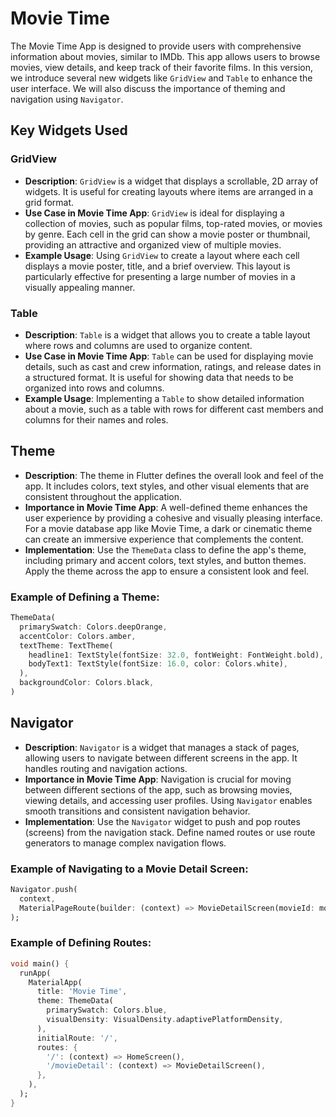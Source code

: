 # Movie Time

The Movie Time App is designed to provide users with comprehensive information about movies, similar to IMDb. This app allows users to browse movies, view details, and keep track of their favorite films. In this version, we introduce several new widgets like `GridView` and `Table` to enhance the user interface. We will also discuss the importance of theming and navigation using `Navigator`.

## Key Widgets Used

### GridView
- **Description**: `GridView` is a widget that displays a scrollable, 2D array of widgets. It is useful for creating layouts where items are arranged in a grid format.
- **Use Case in Movie Time App**: `GridView` is ideal for displaying a collection of movies, such as popular films, top-rated movies, or movies by genre. Each cell in the grid can show a movie poster or thumbnail, providing an attractive and organized view of multiple movies.
- **Example Usage**: Using `GridView` to create a layout where each cell displays a movie poster, title, and a brief overview. This layout is particularly effective for presenting a large number of movies in a visually appealing manner.

### Table
- **Description**: `Table` is a widget that allows you to create a table layout where rows and columns are used to organize content.
- **Use Case in Movie Time App**: `Table` can be used for displaying movie details, such as cast and crew information, ratings, and release dates in a structured format. It is useful for showing data that needs to be organized into rows and columns.
- **Example Usage**: Implementing a `Table` to show detailed information about a movie, such as a table with rows for different cast members and columns for their names and roles.

## Theme
- **Description**: The theme in Flutter defines the overall look and feel of the app. It includes colors, text styles, and other visual elements that are consistent throughout the application.
- **Importance in Movie Time App**: A well-defined theme enhances the user experience by providing a cohesive and visually pleasing interface. For a movie database app like Movie Time, a dark or cinematic theme can create an immersive experience that complements the content.
- **Implementation**: Use the `ThemeData` class to define the app's theme, including primary and accent colors, text styles, and button themes. Apply the theme across the app to ensure a consistent look and feel.

### Example of Defining a Theme:
```dart
ThemeData(
  primarySwatch: Colors.deepOrange,
  accentColor: Colors.amber,
  textTheme: TextTheme(
    headline1: TextStyle(fontSize: 32.0, fontWeight: FontWeight.bold),
    bodyText1: TextStyle(fontSize: 16.0, color: Colors.white),
  ),
  backgroundColor: Colors.black,
)
```

## Navigator
- **Description**: `Navigator` is a widget that manages a stack of pages, allowing users to navigate between different screens in the app. It handles routing and navigation actions.
- **Importance in Movie Time App**: Navigation is crucial for moving between different sections of the app, such as browsing movies, viewing details, and accessing user profiles. Using `Navigator` enables smooth transitions and consistent navigation behavior.
- **Implementation**: Use the `Navigator` widget to push and pop routes (screens) from the navigation stack. Define named routes or use route generators to manage complex navigation flows.

### Example of Navigating to a Movie Detail Screen:
```dart
Navigator.push(
  context,
  MaterialPageRoute(builder: (context) => MovieDetailScreen(movieId: movie.id)),
);
```

### Example of Defining Routes:
```dart
void main() {
  runApp(
    MaterialApp(
      title: 'Movie Time',
      theme: ThemeData(
        primarySwatch: Colors.blue,
        visualDensity: VisualDensity.adaptivePlatformDensity,
      ),
      initialRoute: '/',
      routes: {
        '/': (context) => HomeScreen(),
        '/movieDetail': (context) => MovieDetailScreen(),
      },
    ),
  );
}
```
